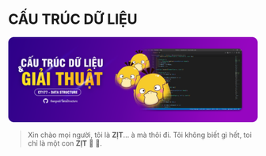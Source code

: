 # CẤU TRÚC DỮ LIỆU

![banner](../assets/images/ctdlvgt-banner.png)

> Xin chào mọi người, tôi là **ZỊT**... à mà thôi đi. Tôi không biết gì hết, toi chỉ là một con **ZỊT** 🦆 🦆.
